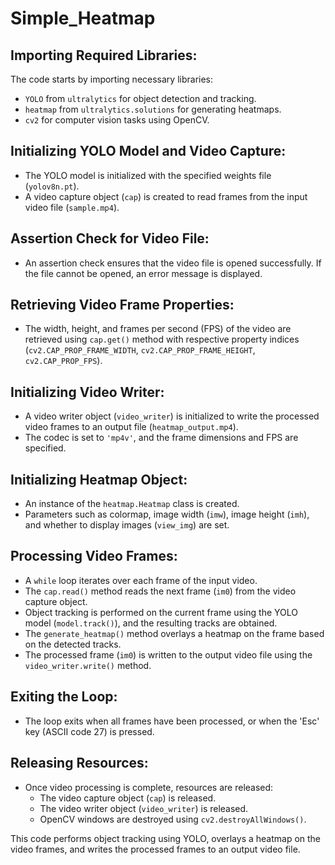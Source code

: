 # Simple_Heatmap
## Importing Required Libraries:

The code starts by importing necessary libraries:
- `YOLO` from `ultralytics` for object detection and tracking.
- `heatmap` from `ultralytics.solutions` for generating heatmaps.
- `cv2` for computer vision tasks using OpenCV.

## Initializing YOLO Model and Video Capture:

- The YOLO model is initialized with the specified weights file (`yolov8n.pt`).
- A video capture object (`cap`) is created to read frames from the input video file (`sample.mp4`).

## Assertion Check for Video File:

- An assertion check ensures that the video file is opened successfully. If the file cannot be opened, an error message is displayed.

## Retrieving Video Frame Properties:

- The width, height, and frames per second (FPS) of the video are retrieved using `cap.get()` method with respective property indices (`cv2.CAP_PROP_FRAME_WIDTH`, `cv2.CAP_PROP_FRAME_HEIGHT`, `cv2.CAP_PROP_FPS`).

## Initializing Video Writer:

- A video writer object (`video_writer`) is initialized to write the processed video frames to an output file (`heatmap_output.mp4`).
- The codec is set to `'mp4v'`, and the frame dimensions and FPS are specified.

## Initializing Heatmap Object:

- An instance of the `heatmap.Heatmap` class is created.
- Parameters such as colormap, image width (`imw`), image height (`imh`), and whether to display images (`view_img`) are set.

## Processing Video Frames:

- A `while` loop iterates over each frame of the input video.
- The `cap.read()` method reads the next frame (`im0`) from the video capture object.
- Object tracking is performed on the current frame using the YOLO model (`model.track()`), and the resulting tracks are obtained.
- The `generate_heatmap()` method overlays a heatmap on the frame based on the detected tracks.
- The processed frame (`im0`) is written to the output video file using the `video_writer.write()` method.

## Exiting the Loop:

- The loop exits when all frames have been processed, or when the 'Esc' key (ASCII code 27) is pressed.

## Releasing Resources:

- Once video processing is complete, resources are released:
  - The video capture object (`cap`) is released.
  - The video writer object (`video_writer`) is released.
  - OpenCV windows are destroyed using `cv2.destroyAllWindows()`.

This code performs object tracking using YOLO, overlays a heatmap on the video frames, and writes the processed frames to an output video file. 
